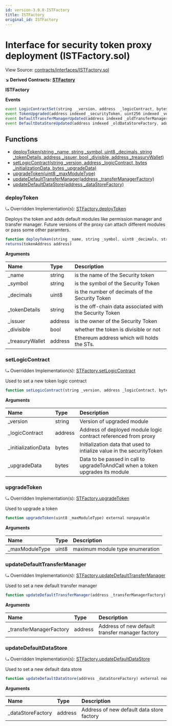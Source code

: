 ```yaml
---
id: version-3.0.0-ISTFactory
title: ISTFactory
original_id: ISTFactory
---
```


# Interface for security token proxy deployment \(ISTFactory.sol\)

View Source: [contracts/interfaces/ISTFactory.sol](https://github.com/remon-nashid/polymath-core/tree/0c5593835be9dcec69d8de5b12eb17bc7cd77adc/contracts/interfaces/ISTFactory.sol)

**↘ Derived Contracts:** [**STFactory**](stfactory.md)

**ISTFactory**

**Events**

```javascript
event LogicContractSet(string  _version, address  _logicContract, bytes  _upgradeData);
event TokenUpgraded(address indexed _securityToken, uint256 indexed _version);
event DefaultTransferManagerUpdated(address indexed _oldTransferManagerFactory, address indexed _newTransferManagerFactory);
event DefaultDataStoreUpdated(address indexed _oldDataStoreFactory, address indexed _newDataStoreFactory);
```

## Functions

* [deployToken\(string \_name, string \_symbol, uint8 \_decimals, string \_tokenDetails, address \_issuer, bool \_divisible, address \_treasuryWallet\)](istfactory.md#deploytoken)
* [setLogicContract\(string \_version, address \_logicContract, bytes \_initializationData, bytes \_upgradeData\)](istfactory.md#setlogiccontract)
* [upgradeToken\(uint8 \_maxModuleType\)](istfactory.md#upgradetoken)
* [updateDefaultTransferManager\(address \_transferManagerFactory\)](istfactory.md#updatedefaulttransfermanager)
* [updateDefaultDataStore\(address \_dataStoreFactory\)](istfactory.md#updatedefaultdatastore)

### deployToken

⤿ Overridden Implementation\(s\): [STFactory.deployToken](stfactory.md#deploytoken)

Deploys the token and adds default modules like permission manager and transfer manager. Future versions of the proxy can attach different modules or pass some other paramters.

```javascript
function deployToken(string _name, string _symbol, uint8 _decimals, string _tokenDetails, address _issuer, bool _divisible, address _treasuryWallet) external nonpayable
returns(tokenAddress address)
```

**Arguments**

| Name | Type | Description |
| :--- | :--- | :--- |
| \_name | string | is the name of the Security token |
| \_symbol | string | is the symbol of the Security Token |
| \_decimals | uint8 | is the number of decimals of the Security Token |
| \_tokenDetails | string | is the off-chain data associated with the Security Token |
| \_issuer | address | is the owner of the Security Token |
| \_divisible | bool | whether the token is divisible or not |
| \_treasuryWallet | address | Ethereum address which will holds the STs. |

### setLogicContract

⤿ Overridden Implementation\(s\): [STFactory.setLogicContract](stfactory.md#setlogiccontract)

Used to set a new token logic contract

```javascript
function setLogicContract(string _version, address _logicContract, bytes _initializationData, bytes _upgradeData) external nonpayable
```

**Arguments**

| Name | Type | Description |
| :--- | :--- | :--- |
| \_version | string | Version of upgraded module |
| \_logicContract | address | Address of deployed module logic contract referenced from proxy |
| \_initializationData | bytes | Initialization data that used to intialize value in the securityToken |
| \_upgradeData | bytes | Data to be passed in call to upgradeToAndCall when a token upgrades its module |

### upgradeToken

⤿ Overridden Implementation\(s\): [STFactory.upgradeToken](stfactory.md#upgradetoken)

Used to upgrade a token

```javascript
function upgradeToken(uint8 _maxModuleType) external nonpayable
```

**Arguments**

| Name | Type | Description |
| :--- | :--- | :--- |
| \_maxModuleType | uint8 | maximum module type enumeration |

### updateDefaultTransferManager

⤿ Overridden Implementation\(s\): [STFactory.updateDefaultTransferManager](stfactory.md#updatedefaulttransfermanager)

Used to set a new default transfer manager

```javascript
function updateDefaultTransferManager(address _transferManagerFactory) external nonpayable
```

**Arguments**

| Name | Type | Description |
| :--- | :--- | :--- |
| \_transferManagerFactory | address | Address of new default transfer manager factory |

### updateDefaultDataStore

⤿ Overridden Implementation\(s\): [STFactory.updateDefaultDataStore](stfactory.md#updatedefaultdatastore)

Used to set a new default data store

```javascript
function updateDefaultDataStore(address _dataStoreFactory) external nonpayable
```

**Arguments**

| Name | Type | Description |
| :--- | :--- | :--- |
| \_dataStoreFactory | address | Address of new default data store factory |

